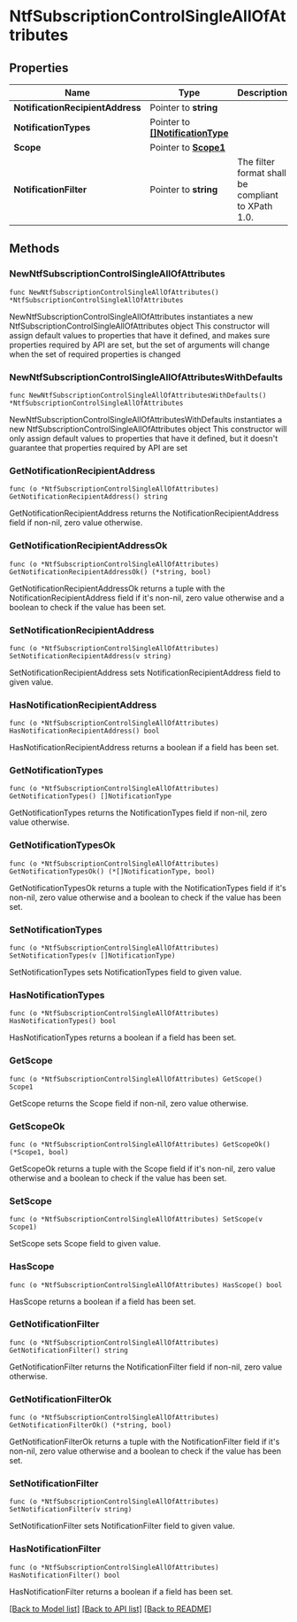 # NtfSubscriptionControlSingleAllOfAttributes

## Properties

Name | Type | Description | Notes
------------ | ------------- | ------------- | -------------
**NotificationRecipientAddress** | Pointer to **string** |  | [optional] 
**NotificationTypes** | Pointer to [**[]NotificationType**](NotificationType.md) |  | [optional] 
**Scope** | Pointer to [**Scope1**](Scope1.md) |  | [optional] 
**NotificationFilter** | Pointer to **string** | The filter format shall be compliant to XPath 1.0. | [optional] 

## Methods

### NewNtfSubscriptionControlSingleAllOfAttributes

`func NewNtfSubscriptionControlSingleAllOfAttributes() *NtfSubscriptionControlSingleAllOfAttributes`

NewNtfSubscriptionControlSingleAllOfAttributes instantiates a new NtfSubscriptionControlSingleAllOfAttributes object
This constructor will assign default values to properties that have it defined,
and makes sure properties required by API are set, but the set of arguments
will change when the set of required properties is changed

### NewNtfSubscriptionControlSingleAllOfAttributesWithDefaults

`func NewNtfSubscriptionControlSingleAllOfAttributesWithDefaults() *NtfSubscriptionControlSingleAllOfAttributes`

NewNtfSubscriptionControlSingleAllOfAttributesWithDefaults instantiates a new NtfSubscriptionControlSingleAllOfAttributes object
This constructor will only assign default values to properties that have it defined,
but it doesn't guarantee that properties required by API are set

### GetNotificationRecipientAddress

`func (o *NtfSubscriptionControlSingleAllOfAttributes) GetNotificationRecipientAddress() string`

GetNotificationRecipientAddress returns the NotificationRecipientAddress field if non-nil, zero value otherwise.

### GetNotificationRecipientAddressOk

`func (o *NtfSubscriptionControlSingleAllOfAttributes) GetNotificationRecipientAddressOk() (*string, bool)`

GetNotificationRecipientAddressOk returns a tuple with the NotificationRecipientAddress field if it's non-nil, zero value otherwise
and a boolean to check if the value has been set.

### SetNotificationRecipientAddress

`func (o *NtfSubscriptionControlSingleAllOfAttributes) SetNotificationRecipientAddress(v string)`

SetNotificationRecipientAddress sets NotificationRecipientAddress field to given value.

### HasNotificationRecipientAddress

`func (o *NtfSubscriptionControlSingleAllOfAttributes) HasNotificationRecipientAddress() bool`

HasNotificationRecipientAddress returns a boolean if a field has been set.

### GetNotificationTypes

`func (o *NtfSubscriptionControlSingleAllOfAttributes) GetNotificationTypes() []NotificationType`

GetNotificationTypes returns the NotificationTypes field if non-nil, zero value otherwise.

### GetNotificationTypesOk

`func (o *NtfSubscriptionControlSingleAllOfAttributes) GetNotificationTypesOk() (*[]NotificationType, bool)`

GetNotificationTypesOk returns a tuple with the NotificationTypes field if it's non-nil, zero value otherwise
and a boolean to check if the value has been set.

### SetNotificationTypes

`func (o *NtfSubscriptionControlSingleAllOfAttributes) SetNotificationTypes(v []NotificationType)`

SetNotificationTypes sets NotificationTypes field to given value.

### HasNotificationTypes

`func (o *NtfSubscriptionControlSingleAllOfAttributes) HasNotificationTypes() bool`

HasNotificationTypes returns a boolean if a field has been set.

### GetScope

`func (o *NtfSubscriptionControlSingleAllOfAttributes) GetScope() Scope1`

GetScope returns the Scope field if non-nil, zero value otherwise.

### GetScopeOk

`func (o *NtfSubscriptionControlSingleAllOfAttributes) GetScopeOk() (*Scope1, bool)`

GetScopeOk returns a tuple with the Scope field if it's non-nil, zero value otherwise
and a boolean to check if the value has been set.

### SetScope

`func (o *NtfSubscriptionControlSingleAllOfAttributes) SetScope(v Scope1)`

SetScope sets Scope field to given value.

### HasScope

`func (o *NtfSubscriptionControlSingleAllOfAttributes) HasScope() bool`

HasScope returns a boolean if a field has been set.

### GetNotificationFilter

`func (o *NtfSubscriptionControlSingleAllOfAttributes) GetNotificationFilter() string`

GetNotificationFilter returns the NotificationFilter field if non-nil, zero value otherwise.

### GetNotificationFilterOk

`func (o *NtfSubscriptionControlSingleAllOfAttributes) GetNotificationFilterOk() (*string, bool)`

GetNotificationFilterOk returns a tuple with the NotificationFilter field if it's non-nil, zero value otherwise
and a boolean to check if the value has been set.

### SetNotificationFilter

`func (o *NtfSubscriptionControlSingleAllOfAttributes) SetNotificationFilter(v string)`

SetNotificationFilter sets NotificationFilter field to given value.

### HasNotificationFilter

`func (o *NtfSubscriptionControlSingleAllOfAttributes) HasNotificationFilter() bool`

HasNotificationFilter returns a boolean if a field has been set.


[[Back to Model list]](../README.md#documentation-for-models) [[Back to API list]](../README.md#documentation-for-api-endpoints) [[Back to README]](../README.md)


